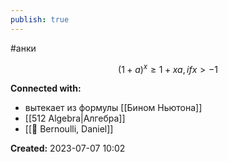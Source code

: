 ```yaml
---
publish: true
---
```

#анки

$$
(1 + a)^x \geq 1 + xa, if x>-1
$$


**Connected with:**
- вытекает из формулы [[Бином Ньютона]]
- [[512 Algebra|Алгебра]]
- [[👤 Bernoulli, Daniel]]



**Created:** 2023-07-07 10:02